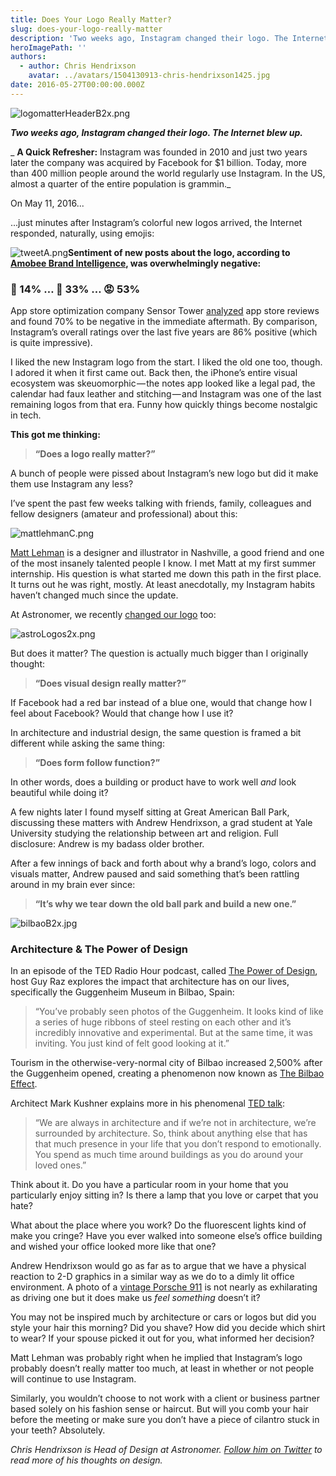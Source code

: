 ```yaml
---
title: Does Your Logo Really Matter?
slug: does-your-logo-really-matter
description: 'Two weeks ago, Instagram changed their logo. The Internet blew up.'
heroImagePath: ''
authors:
  - author: Chris Hendrixson
    avatar: ../avatars/1504130913-chris-hendrixson1425.jpg
date: 2016-05-27T00:00:00.000Z
---
```


![logomatterHeaderB2x.png](./logomatterHeaderB2x.png "logomatterHeaderB2x.png")

**_Two weeks ago, Instagram changed their logo. The Internet blew up._**

_ **A Quick Refresher:** Instagram was founded in 2010 and just two years later the company was acquired by Facebook for $1 billion. Today, more than 400 million people around the world regularly use Instagram. In the US, almost a quarter of the entire population is grammin._

On May 11, 2016...

...just minutes after Instagram’s colorful new logos arrived, the Internet responded, naturally, using emojis:&nbsp;

![tweetA.png](./tweetA.png "tweetA.png")**Sentiment of new posts about the logo, according to [Amobee Brand Intelligence](https://medium.com/r/?url=http%3A%2F%2Fwww.adweek.com%2Fsocialtimes%2Famobee-brand-intelligence-new-instagram-logo-sentiment%2F639495), was overwhelmingly negative:**

### 🙂 14%&nbsp;… 🤔 33%&nbsp;… 😡 53%

App store optimization company Sensor Tower [analyzed](https://medium.com/r/?url=http%3A%2F%2Fwww.adweek.com%2Fsocialtimes%2Famobee-brand-intelligence-new-instagram-logo-sentiment%2F639495) app store reviews and found 70% to be negative in the immediate aftermath. By comparison, Instagram’s overall ratings over the last five years are 86% positive (which is quite impressive).

I liked the new Instagram logo from the start. I liked the old one too, though. I adored it when it first came out. Back then, the iPhone’s entire visual ecosystem was skeuomorphic — the notes app looked like a legal pad, the calendar had faux leather and stitching — and Instagram was one of the last remaining logos from that era. Funny how quickly things become nostalgic in tech.

**This got me thinking:** &nbsp;

> **“Does&nbsp;a logo&nbsp;really matter?”**

A bunch of people were pissed about Instagram’s new logo but did it make them use Instagram any less?

I’ve spent the past few weeks talking with friends, family, colleagues and fellow designers (amateur and professional) about this:&nbsp;

![mattlehmanC.png](./mattlehmanC.png "mattlehmanC.png")

[Matt Lehman](https://medium.com/r/?url=http%3A%2F%2Fwww.mattlehmanstudio.com) is a designer and illustrator in Nashville, a good friend and one of the most insanely talented people I know. I met Matt at my first summer internship. His question is what started me down this path in the first place. It turns out he was right, mostly. At least anecdotally, my Instagram habits haven’t changed much since the update.

At Astronomer, we recently [changed our logo](https://medium.com/the-astronomer-journey/a-logo-story-2ea9a5f90a61#.ofs75518l) too:

![astroLogos2x.png](./astroLogos2x.png "astroLogos2x.png")

But does it matter? The question is actually much bigger than I originally thought:&nbsp;

> **“Does visual design really matter?”**

If Facebook had a red bar instead of a blue one, would that change how I feel about Facebook? Would that change how I use it?

In architecture and industrial design, the same question is framed a bit different while asking the same thing:&nbsp;

> **“Does form follow function?”**

In other words, does a building or product have to work well _and_ look beautiful while doing it?

A few nights later I found myself sitting at Great American Ball Park, discussing these matters with Andrew Hendrixson, a grad student at Yale University studying the relationship between art and religion. Full disclosure: Andrew is my badass older brother.

After a few innings of back and forth about why a brand’s logo, colors and visuals matter, Andrew paused and said something that’s been rattling around in my brain ever since:

> **“It’s why we tear down the old ball park and build a new one.”**

![bilbaoB2x.jpg](./bilbaoB2x.jpg "bilbaoB2x.jpg")

### **Architecture & The Power of Design**

In an episode of the TED Radio Hour podcast, called [The Power of Design](https://medium.com/r/?url=http%3A%2F%2Fwww.npr.org%2Fprograms%2Fted-radio-hour%2F478560031%2Fthe-power-of-design), host Guy Raz explores the impact that architecture has on our lives, specifically the Guggenheim Museum in Bilbao, Spain:

> “You’ve probably seen photos of the Guggenheim. It looks kind of like a series of huge ribbons of steel resting on each other and it’s incredibly innovative and experimental. But at the same time, it was inviting. You just kind of felt good looking at it.”

Tourism in the otherwise-very-normal city of Bilbao increased 2,500% after the Guggenheim opened, creating a phenomenon now known as [The Bilbao Effect](https://medium.com/r/?url=http%3A%2F%2Fwww.economist.com%2Fnews%2Fspecial-report%2F21591708-if-you-build-it-will-they-come-bilbao-effect).

Architect Mark Kushner explains more in his phenomenal [TED talk](https://medium.com/r/?url=https%3A%2F%2Fwww.ted.com%2Ftalks%2Fmarc_kushner_why_the_buildings_of_the_future_will_be_shaped_by_you%3Flanguage%3Den):&nbsp;

> “We are always in architecture and if we’re not in architecture, we’re surrounded by architecture. So, think about anything else that has that much presence in your life that you don’t respond to emotionally. You spend as much time around buildings as you do around your loved ones.”

Think about it. Do you have a particular room in your home that you particularly enjoy sitting in? Is there a lamp that you love or carpet that you hate?

What about the place where you work? Do the fluorescent lights kind of make you cringe? Have you ever walked into someone else’s office building and wished your office looked more like that one?

Andrew Hendrixson would go as far as to argue that we have a physical reaction to 2-D graphics in a similar way as we do to a dimly lit office environment. A photo of a [vintage Porsche 911](https://medium.com/r/?url=http%3A%2F%2Fmedia.caranddriver.com%2Fimages%2Fmedia%2F51%2Fsinger-porsche-911-inline-1-photo-550990-s-original.jpg) is not nearly as exhilarating as driving one but it does make us _feel something_ doesn’t it?

You may not be inspired much by architecture or cars or logos but did you style your hair this morning? Did you shave? How did you decide which shirt to wear? If your spouse picked it out for you, what informed her decision?

Matt Lehman was probably right when he implied that Instagram’s logo probably doesn’t really matter too much, at least in whether or not people will continue to use Instagram.&nbsp;

Similarly, you wouldn’t choose to not work with a client or business partner based solely on his fashion sense or haircut. But will you comb your hair before the meeting or make sure you don’t have a piece of cilantro stuck in your teeth? Absolutely.

*Chris Hendrixson is Head of Design at Astronomer. [Follow him on Twitter](https://twitter.com/inkdryer)&nbsp;to read more of his thoughts on design.*

